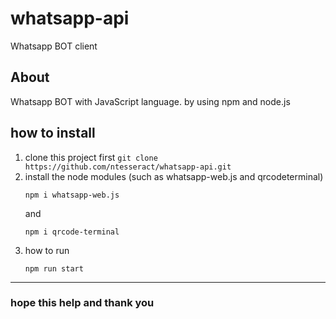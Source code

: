 # whatsapp-api
Whatsapp BOT client

## About

Whatsapp BOT with JavaScript language. by using npm and node.js

## how to install

1. clone this project first
   ```git clone https://github.com/ntesseract/whatsapp-api.git```
2. install the node modules (such as whatsapp-web.js and qrcodeterminal)
   ```npm
   npm i whatsapp-web.js
   ```
   and
   ```npm
   npm i qrcode-terminal
   ```
3. how to run
   ```npm
   npm run start
   ```
   
------
### hope this help and thank you
